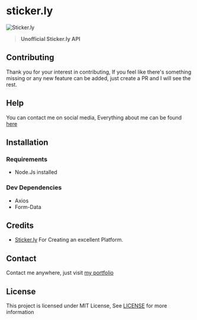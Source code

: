 # sticker.ly

![Sticker.ly](https://user-images.githubusercontent.com/17960677/102350219-9626c900-3fca-11eb-9135-446019a7ba34.png)

>**Unofficial Sticker.ly API**

## Contributing

Thank you for your interest in contributing, If you feel like there's something missing or any new feature can be added, just create a PR and I will see the rest.

## Help

You can contact me on social media, Everything about me can be found [here](https://theabbie.github.io)

## Installation

### Requirements

* Node.Js installed

### Dev Dependencies

* Axios
* Form-Data

## Credits

* [Sticker.ly](https://sticker.ly) For Creating an excellent Platform.

## Contact

Contact me anywhere, just visit [my portfolio](https://theabbie.github.io)

## License

This project is licensed under MIT License, See [LICENSE](/LICENSE) for more information

